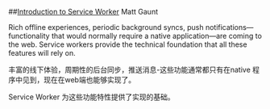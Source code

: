##[Introduction to Service Worker](http://www.html5rocks.com/en/tutorials/service-worker/introduction/?redirect_from_locale=zh)
Matt Gaunt

Rich offline experiences, periodic background syncs, push notifications— functionality that would normally require a native application—are coming to the web. Service workers provide the technical foundation that all these features will rely on.

丰富的线下体验，周期性的后台同步，推送消息-这些功能通常都只有在native 程序中见到，现在在web端也能够实现了。

Service Worker 为这些功能特性提供了实现的基础。

